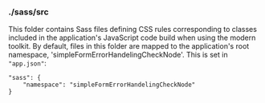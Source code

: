 ### ./sass/src

This folder contains Sass files defining CSS rules corresponding to classes
included in the application's JavaScript code build when using the modern toolkit.
By default, files in this folder are mapped to the application's root namespace, 'simpleFormErrorHandelingCheckNode'.
This is set in `"app.json"`:

    "sass": {
        "namespace": "simpleFormErrorHandelingCheckNode"
    }